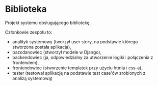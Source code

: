 # Biblioteka

Projekt systemu obsługującego bibliotekę.

Członkowie zespołu to:

- analityk systemowy (tworzył user story, na podstawie którego stworzona została aplikacja),
- bazodanowiec (stworzył modele w Django),
- backendowiec (ja, odpowiedzialny za utworzenie logiki i połączenia z frontendem),
- frontendowiec (stworzenie templatek przy użyciu htmla i css-a),
- tester (testował aplikację na podstawie test case'ów zrobionych z analizą systemową)


 
 
